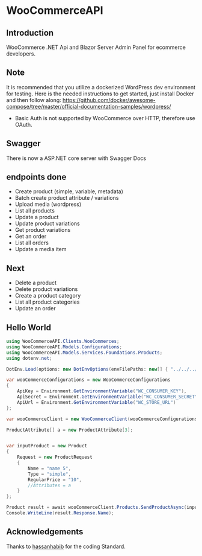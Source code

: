 # WooCommerceAPI

## Introduction

WooCommerce .NET Api and Blazor Server Admin Panel for ecommerce developers.


## Note
It is recommended that you utilize a dockerized WordPress dev environment for testing.
Here is the needed instructions to get started, just install Docker and then follow along:
https://github.com/docker/awesome-compose/tree/master/official-documentation-samples/wordpress/
* Basic Auth is not supported by WooCommerce over HTTP, therefore use OAuth.

## Swagger
There is now a ASP.NET core server with Swagger Docs

## endpoints done

- Create product (simple, variable, metadata)
- Batch create product attribute / variations
- Upload media (wordpress)
- List all products
- Update a product
- Update product variations
- Get product variations
- Get an order
- List all orders
- Update a media item
## Next

- Delete a product
- Delete product variations
- Create a product category
- List all product categories
- Update an order


## Hello World

```csharp
using WooCommerceAPI.Clients.WooCommerces;
using WooCommerceAPI.Models.Configurations;
using WooCommerceAPI.Models.Services.Foundations.Products;
using dotenv.net;

DotEnv.Load(options: new DotEnvOptions(envFilePaths: new[] { "../../../.env" }));

var wooCommerceConfigurations = new WooCommerceConfigurations
{
    ApiKey = Environment.GetEnvironmentVariable("WC_CONSUMER_KEY"),
    ApiSecret = Environment.GetEnvironmentVariable("WC_CONSUMER_SECRET"),
    ApiUrl = Environment.GetEnvironmentVariable("WC_STORE_URL")
};

var wooCommerceClient = new WooCommerceClient(wooCommerceConfigurations, true);

ProductAttribute[] a = new ProductAttribute[3];


var inputProduct = new Product
{
    Request = new ProductRequest
    {
        Name = "name 5",
        Type = "simple",
        RegularPrice = "10",
        //Attributes = a
    }
};

Product result = await wooCommerceClient.Products.SendProductAsync(inputProduct);
Console.WriteLine(result.Response.Name);
```


## Acknowledgements
Thanks to [hassanhabib](https://github.com/hassanhabib) for the coding Standard.
